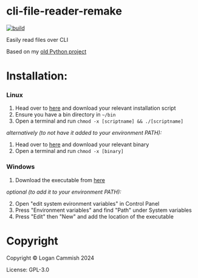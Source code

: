 # cli-file-reader-remake
[![build](https://github.com/logancammish/cli-file-reader-remake/actions/workflows/rust.yml/badge.svg)](https://github.com/logancammish/cli-file-reader-remake/actions/workflows/rust.yml)

Easily read files over CLI

Based on my [old Python project](https://github.com/logancammish/cli-file-reader)

# Installation: 
### Linux
1. Head over to [here](https://github.com/logancammish/cli-file-reader-remake/releases/latest) and download your relevant installation script
2. Ensure you have a bin directory in `~/bin`
3. Open a terminal and run `chmod -x [scriptname] && ./[scriptname]`
   
*alternatively (to not have it added to your environment PATH):*
1. Head over to [here](https://github.com/logancammish/cli-file-reader-remake/releases/latest) and download your relevant binary
2. Open a terminal and run `chmod -x [binary]`
### Windows
1. Download the executable from [here](https://github.com/logancammish/cli-file-reader-remake/releases/latest)

*optional (to add it to your environment PATH):*

2. Open "edit system evironment variables" in Control Panel
3. Press "Environment variables" and find "Path" under System variables
4. Press "Edit" then "New" and add the location of the executable

# Copyright
Copyright © Logan Cammish 2024

License: GPL-3.0


